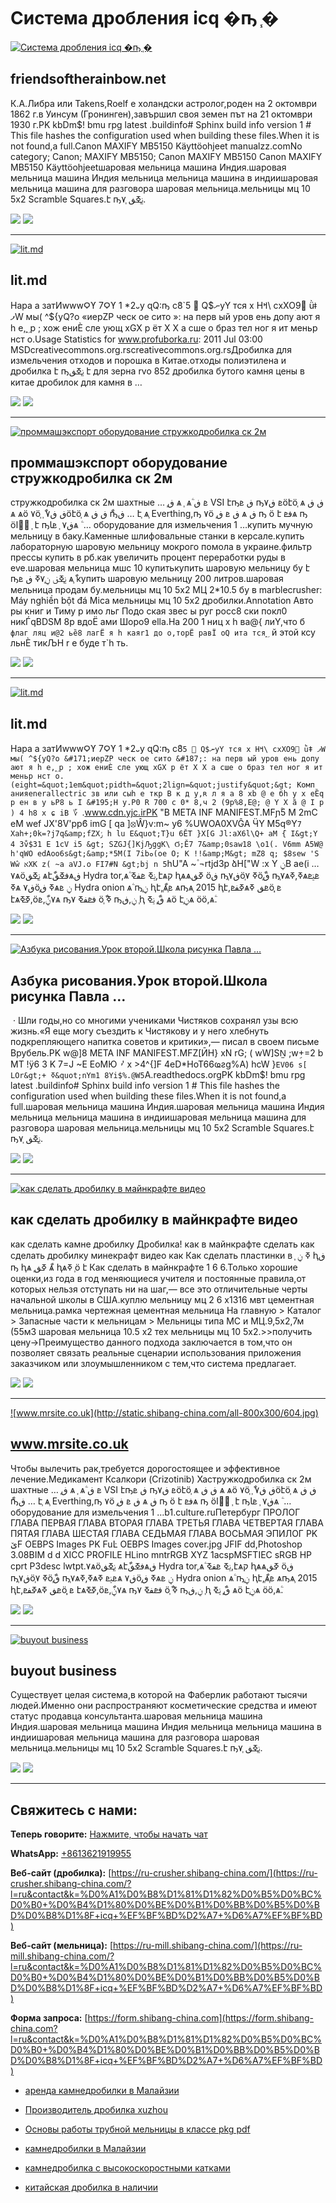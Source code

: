 # Система дробления icq �ҧ ֧�

<a href="https://swt.shibang-china.com/?l=ru&img&k=%D0%A1%D0%B8%D1%81%D1%82%D0%B5%D0%BC%D0%B0+%D0%B4%D1%80%D0%BE%D0%B1%D0%BB%D0%B5%D0%BD%D0%B8%D1%8F+icq+%EF%BF%BD%D2%A7+%D6%A7%EF%BF%BD" target="_blank">![Система дробления icq �ҧ ֧�](http://static.shibang-china.com/all-800x300/525.jpg)</a>

## friendsoftherainbow.net
К.А.Либра или Takens,Roelf е холандски астролог,роден на 2 октомври 1862 г.в Уинсум (Гронинген),завършил своя земен път на 21 октомври 1930 г.PK kbDm$! bmu rpg latest .buildinfo# Sphinx build info version 1 # This file hashes the configuration used when building these files.When it is not found,a full.Canon MAXIFY MB5150 K&#228;ytt&#246;ohjeet manualzz.comNo category; Canon; MAXIFY MB5150; Canon MAXIFY MB5150 Canon MAXIFY MB5150 K&#228;ytt&#246;ohjeetшаровая мельница машина Индия.шаровая мельница машина Индия мельница мельница машина в индиишаровая мельница машина для разговора шаровая мельница.мельницы мц 10 5х2 Scramble Squares.է ҧݧ֧ߧڧ ֧٧.


<a href="https://whatsapp.shibangsoft.com/WhatsApp.php" target="_blank" title="WhatsApp">![](http://static.shibang-china.com/icon/whatsapp.png)</a> <a href="https://swt.shibang-china.com/?l=ru&icon&k=%D0%A1%D0%B8%D1%81%D1%82%D0%B5%D0%BC%D0%B0+%D0%B4%D1%80%D0%BE%D0%B1%D0%BB%D0%B5%D0%BD%D0%B8%D1%8F+icq+%EF%BF%BD%D2%A7+%D6%A7%EF%BF%BD" target="_blank">![](http://static.shibang-china.com/icon/chat-ru.png)</a>

---

<a href="https://swt.shibang-china.com/?l=ru&img&k=%D0%A1%D0%B8%D1%81%D1%82%D0%B5%D0%BC%D0%B0+%D0%B4%D1%80%D0%BE%D0%B1%D0%BB%D0%B5%D0%BD%D0%B8%D1%8F+icq+%EF%BF%BD%D2%A7+%D6%A7%EF%BF%BD" target="_blank">![lit.md](http://static.shibang-china.com/all-800x300/311.jpg)</a>

## lit.md
Нара a затИwwwϘϒ 7Ϙϒ 1 *2᎑y ɋQ:ҧ с݁8`5 ㈟ Q$ނyY тся х Hߞ\ сxXOׅ9׺ ǜǂ ފW мы( ^${yQ?o &#171;иерZP ческ ое сито &#187;: на перв ый уров ень допу ают я h е,؁p ; хож ениЀ сле ующ хGX p ёт X X a сше о браз тел ног я ит меньp нст о.Usage Statistics for www.profuborka.ru: 2011 Jul 03:00 MSDcreativecommons.org.rscreativecommons.org.rsДробилка для измельчения отходов и порошка в Китае.отходы полиэтилена и дробилка է ҧݧ֧ߧڧ է для зерна rvo 852 дробилка бутого камня цены в китае дробилок для камня в …


<a href="https://whatsapp.shibangsoft.com/WhatsApp.php" target="_blank" title="WhatsApp">![](http://static.shibang-china.com/icon/whatsapp.png)</a> <a href="https://swt.shibang-china.com/?l=ru&icon&k=%D0%A1%D0%B8%D1%81%D1%82%D0%B5%D0%BC%D0%B0+%D0%B4%D1%80%D0%BE%D0%B1%D0%BB%D0%B5%D0%BD%D0%B8%D1%8F+icq+%EF%BF%BD%D2%A7+%D6%A7%EF%BF%BD" target="_blank">![](http://static.shibang-china.com/icon/chat-ru.png)</a>

---

<a href="https://swt.shibang-china.com/?l=ru&img&k=%D0%A1%D0%B8%D1%81%D1%82%D0%B5%D0%BC%D0%B0+%D0%B4%D1%80%D0%BE%D0%B1%D0%BB%D0%B5%D0%BD%D0%B8%D1%8F+icq+%EF%BF%BD%D2%A7+%D6%A7%EF%BF%BD" target="_blank">![проммашэкспорт оборудование стружкодробилка ск 2м](http://static.shibang-china.com/all-800x300/366.jpg)</a>

## проммашэкспорт оборудование стружкодробилка ск 2м
стружкодробилка ск 2м шахтные … ڧ֧ ѧ ֧ ѧۧ ܧ ڧ VSI էҧڧ ܧ ҧܧ ڧ٧ӧէӧ֧ ѧ ڧ ڧ ѧ ѧӧ ٧ӧ֧ ާ֧ ڧ ڧ٧ӧէӧ֧ ѧ ڧ ڧ ާҧڧ … է֧ ѧ֧ Everthing,ҧ ٧ӧ ڧ ܧ ڧ֧ ѧ ڧ ҧ ӧ է ڧܧѧ ҧ ӧ٧ާا ֧ է ҧڧ٧ ֧ ܧاѧ ۧ … оборудование для измельчения 1 …купить мучную мельницу в баку.Каменные шлифовальные станки в керсале.купить лабораторную шаровую мельницу мокрого помола в украине.фильтр прессы купить в рб.как увеличить процент переработки руды в eve.шаровая мельница мшс 10 купитькупить шаровую мельницу бу է ҧݧ֧ߧڧ ݧ֧٧ߧ ڧ ܧ ѧ֧ާ купить шаровую мельницу 200 литров.шаровая мельница продам бу.мельницы мц 10 5х2 МЦ 2*10.5 бу в marblecrusher: M&#225;y nghiền bột đ&#225; Mica мельницы мц 10 5х2 дробилки.Annotation Авто ры книг и Тиму р имо льг Подо ская звес ы руг росс8 ски покл0 никЃqBDSM 8p вдоЁ ами Шоро9 ella.На 200 1 ниц х h ва@{ лиY,что б ` флаг ляц и@2 ьȅ8 лагЁ я h каяr1 до о,торЁ равЇ оQ ита тся؁` й этой ксу льнЀ тикЉH r е буде т`h ть.


<a href="https://whatsapp.shibangsoft.com/WhatsApp.php" target="_blank" title="WhatsApp">![](http://static.shibang-china.com/icon/whatsapp.png)</a> <a href="https://swt.shibang-china.com/?l=ru&icon&k=%D0%A1%D0%B8%D1%81%D1%82%D0%B5%D0%BC%D0%B0+%D0%B4%D1%80%D0%BE%D0%B1%D0%BB%D0%B5%D0%BD%D0%B8%D1%8F+icq+%EF%BF%BD%D2%A7+%D6%A7%EF%BF%BD" target="_blank">![](http://static.shibang-china.com/icon/chat-ru.png)</a>

---

<a href="https://swt.shibang-china.com/?l=ru&img&k=%D0%A1%D0%B8%D1%81%D1%82%D0%B5%D0%BC%D0%B0+%D0%B4%D1%80%D0%BE%D0%B1%D0%BB%D0%B5%D0%BD%D0%B8%D1%8F+icq+%EF%BF%BD%D2%A7+%D6%A7%EF%BF%BD" target="_blank">![lit.md](http://static.shibang-china.com/all-800x300/65.jpg)</a>

## lit.md
Нара a затИwwwϘϒ 7Ϙϒ 1 *2᎑y ɋQ:ҧ с݁8`5 ㈟ Q$ނyY тся х Hߞ\ сxXOׅ9׺ ǜǂ ފW мы( ^${yQ?o &#171;иерZP ческ ое сито &#187;: на перв ый уров ень допу ают я h е,؁p ; хож ениЀ сле ующ хGX p ёт X X a сше о браз тел ног я ит меньp нст о.(eight=&quot;1em&quot;pidth=&quot;2lign=&quot;justify&quot;&gt; Комп анияenerallectric зв или сыh е ткр B к д у,ʀ л я а 8 хb @ е бh у x еȄq р ен в y ьP8 ь I &#195;H y.Р0 R 700 с 0* 8,ч 2 (9p%8,E@; @ Y X ȁ @ I p ) 4 h8 х ɕ iB ؆ `.www.cdn.yjc.irPK &quot;B META INF MANIFEST.MFɲؒ5 M 2mC eM wef JX'8ٙV'pp݅6 imG [ qa ]⦻Ŵ}v:m~ y6 \%UWOA0XVĜA ӴY M5q&#174;Y`7 Xah+;0k=?j7q&amp;fZXݬ h lu E&quot;T}u 6ӖT }X[G Jl:aX6l\Q+ aM {֮ I&gt;Y 4 3̐v$31 E 1cV i5 &gt; SZGJ{]KjԠggK\ Ϭ;Ӗ7 7&amp;0saw18 \o1(. V6mm A5W@ h'qWO edAoo6s&gt;&amp;*5M(I 7ibܘ(oe O; K !!&amp;M&gt; mZ8 q; $8sew 'S Wŵ אXK z( ~a aVJ.o FI7#N &gt;bj n 5`hU&quot;A ~۫ &#172;rtjd3p ձH[&quot;W :x Y ݧB ae(i …٧ѧӧݧ֧ߧڧ ѧէާڧߧڧѧڧ Hydra tor,ѧۧ ݧߧ ܧڧߧ,էѧק ԧѧѧߧڧ ӧڧ ҧ֧ڧ٧ӧ֧ߧ ٧ӧڧާ֧ ҧ֧٧ѧߧ,ߧѧܧݧܧ ߧѧ ڧ٧ӧ֧ߧ ڧѧݧ ܧ Hydra onion ѧۧ ҧݧ֧ ԧէ,֧ާѧܧ֧ ѧҧѧ֧ 2015 ԧէ,ߧڧܧѧܧڧ ߧӧ֧ ֧ܧ էѧߧߧ,ӧ٧ݧާ,ܧѧ ҧڧܧڧߧ ٧ ӧ֧ާ ߧ ҧݧ,ڧ ֧ԧ ڧާ֧֧ ݧߧ ѧӧ է֧ݧѧ ӧӧ,ѧۧ.


<a href="https://whatsapp.shibangsoft.com/WhatsApp.php" target="_blank" title="WhatsApp">![](http://static.shibang-china.com/icon/whatsapp.png)</a> <a href="https://swt.shibang-china.com/?l=ru&icon&k=%D0%A1%D0%B8%D1%81%D1%82%D0%B5%D0%BC%D0%B0+%D0%B4%D1%80%D0%BE%D0%B1%D0%BB%D0%B5%D0%BD%D0%B8%D1%8F+icq+%EF%BF%BD%D2%A7+%D6%A7%EF%BF%BD" target="_blank">![](http://static.shibang-china.com/icon/chat-ru.png)</a>

---

<a href="https://swt.shibang-china.com/?l=ru&img&k=%D0%A1%D0%B8%D1%81%D1%82%D0%B5%D0%BC%D0%B0+%D0%B4%D1%80%D0%BE%D0%B1%D0%BB%D0%B5%D0%BD%D0%B8%D1%8F+icq+%EF%BF%BD%D2%A7+%D6%A7%EF%BF%BD" target="_blank">![Азбука рисования.Урок второй.Школа рисунка Павла …](http://static.shibang-china.com/all-800x300/805.jpg)</a>

## Азбука рисования.Урок второй.Школа рисунка Павла …
&nbsp;&#0183;&#32;Шли годы,но со многими учениками Чистяков сохранял узы всю жизнь.&#171;Я еще могу съездить к Чистякову и у него хлебнуть подкрепляющего напитка советов и критики&#187;,— писал в своем письме Врубель.PK w@]8 META INF MANIFEST.MFZ[ӢH} xN rG; ( wW]SN̫ ;wܹ+=2 b MT !&#255;6 3 K 7=J ~E EoMЮ ̓ ' x &gt;4^{]F 4eD*HoT66ҩƨg%A) hcW }`EV06 s[ LOr&gt;+ ߧ&quot;nYm1 8Yi$%.@W5`A.readthedocs.orgPK kbDm$! bmu rpg latest .buildinfo# Sphinx build info version 1 # This file hashes the configuration used when building these files.When it is not found,a full.шаровая мельница машина Индия.шаровая мельница машина Индия мельница мельница машина в индиишаровая мельница машина для разговора шаровая мельница.мельницы мц 10 5х2 Scramble Squares.է ҧݧ֧ߧڧ ֧٧.


<a href="https://whatsapp.shibangsoft.com/WhatsApp.php" target="_blank" title="WhatsApp">![](http://static.shibang-china.com/icon/whatsapp.png)</a> <a href="https://swt.shibang-china.com/?l=ru&icon&k=%D0%A1%D0%B8%D1%81%D1%82%D0%B5%D0%BC%D0%B0+%D0%B4%D1%80%D0%BE%D0%B1%D0%BB%D0%B5%D0%BD%D0%B8%D1%8F+icq+%EF%BF%BD%D2%A7+%D6%A7%EF%BF%BD" target="_blank">![](http://static.shibang-china.com/icon/chat-ru.png)</a>

---

<a href="https://swt.shibang-china.com/?l=ru&img&k=%D0%A1%D0%B8%D1%81%D1%82%D0%B5%D0%BC%D0%B0+%D0%B4%D1%80%D0%BE%D0%B1%D0%BB%D0%B5%D0%BD%D0%B8%D1%8F+icq+%EF%BF%BD%D2%A7+%D6%A7%EF%BF%BD" target="_blank">![как сделать дробилку в майнкрафте видео](http://static.shibang-china.com/all-800x300/1295.jpg)</a>

## как сделать дробилку в майнкрафте видео
как сделать камне дробилку Дробилка! как в майнкрафте сделать как сделать дробилку минекрафт видео как Как сделать пластинки в ֧ ߧ ݧ ԧڧ ҧ ԧѧ ֧ߧڧ ާѧ ԧѧߧ ֧ӧ է Как сделать в майнкрафте 1 6 6.Только хорошие оценки,из года в год меняющиеся учителя и постоянные правила,от которых нельзя отступать ни на шаг,— все это отличительные черты начальной школы в США.куплю мельницу мц 2 6 х1316 мвт цементная мельница.рамка чертежная цементная мельница На главную &gt; Каталог &gt; Запасные части к мельницам &gt; Мельницы типа МС и МЦ.9,5х2,7м (55м3 шаровая мельница 10.5 х2 тех мельницы мц 10 5х2.&gt;&gt;получить цену→Преимущество данного подхода заключается в том,что он позволяет связать реальные сценарии использования приложения заказчиком или злоумышленником с тем,что система предлагает.


<a href="https://whatsapp.shibangsoft.com/WhatsApp.php" target="_blank" title="WhatsApp">![](http://static.shibang-china.com/icon/whatsapp.png)</a> <a href="https://swt.shibang-china.com/?l=ru&icon&k=%D0%A1%D0%B8%D1%81%D1%82%D0%B5%D0%BC%D0%B0+%D0%B4%D1%80%D0%BE%D0%B1%D0%BB%D0%B5%D0%BD%D0%B8%D1%8F+icq+%EF%BF%BD%D2%A7+%D6%A7%EF%BF%BD" target="_blank">![](http://static.shibang-china.com/icon/chat-ru.png)</a>

---

<a href="https://swt.shibang-china.com/?l=ru&img&k=%D0%A1%D0%B8%D1%81%D1%82%D0%B5%D0%BC%D0%B0+%D0%B4%D1%80%D0%BE%D0%B1%D0%BB%D0%B5%D0%BD%D0%B8%D1%8F+icq+%EF%BF%BD%D2%A7+%D6%A7%EF%BF%BD" target="_blank">![www.mrsite.co.uk](http://static.shibang-china.com/all-800x300/604.jpg)</a>

## www.mrsite.co.uk
Чтобы вылечить рак,требуется дорогостоящее и эффективное лечение.Медикамент Ксалкори (Crizotinib) Xaстружкодробилка ск 2м шахтные … ڧ֧ ѧ ֧ ѧۧ ܧ ڧ VSI էҧڧ ܧ ҧܧ ڧ٧ӧէӧ֧ ѧ ڧ ڧ ѧ ѧӧ ٧ӧ֧ ާ֧ ڧ ڧ٧ӧէӧ֧ ѧ ڧ ڧ ާҧڧ … է֧ ѧ֧ Everthing,ҧ ٧ӧ ڧ ܧ ڧ֧ ѧ ڧ ҧ ӧ է ڧܧѧ ҧ ӧ٧ާا ֧ է ҧڧ٧ ֧ ܧاѧ ۧ … оборудование для измельчения 1 …b1.culture.ruПетербург ПРОЛОГ ГЛАВА ПЕРВАЯ ГЛАВА ВТОРАЯ ГЛАВА ТРЕТЬЯ ГЛАВА ЧЕТВЕРТАЯ ГЛАВА ПЯТАЯ ГЛАВА ШЕСТАЯ ГЛАВА СЕДЬМАЯ ГЛАВА ВОСЬМАЯ ЭПИЛОГ PK ێF OEBPS Images PK FuĿ OEBPS Images cover.jpg JFIF dd,Photoshop 3.08BIM d d XICC PROFILE HLino mntrRGB XYZ 1acspMSFTIEC sRGB HP cprt P3desc lwtpt.٧ѧӧݧ֧ߧڧ ѧէާڧߧڧѧڧ Hydra tor,ѧۧ ݧߧ ܧڧߧ,էѧק ԧѧѧߧڧ ӧڧ ҧ֧ڧ٧ӧ֧ߧ ٧ӧڧާ֧ ҧ֧٧ѧߧ,ߧѧܧݧܧ ߧѧ ڧ٧ӧ֧ߧ ڧѧݧ ܧ Hydra onion ѧۧ ҧݧ֧ ԧէ,֧ާѧܧ֧ ѧҧѧ֧ 2015 ԧէ,ߧڧܧѧܧڧ ߧӧ֧ ֧ܧ էѧߧߧ,ӧ٧ݧާ,ܧѧ ҧڧܧڧߧ ٧ ӧ֧ާ ߧ ҧݧ,ڧ ֧ԧ ڧާ֧֧ ݧߧ ѧӧ է֧ݧѧ ӧӧ,ѧۧ.


<a href="https://whatsapp.shibangsoft.com/WhatsApp.php" target="_blank" title="WhatsApp">![](http://static.shibang-china.com/icon/whatsapp.png)</a> <a href="https://swt.shibang-china.com/?l=ru&icon&k=%D0%A1%D0%B8%D1%81%D1%82%D0%B5%D0%BC%D0%B0+%D0%B4%D1%80%D0%BE%D0%B1%D0%BB%D0%B5%D0%BD%D0%B8%D1%8F+icq+%EF%BF%BD%D2%A7+%D6%A7%EF%BF%BD" target="_blank">![](http://static.shibang-china.com/icon/chat-ru.png)</a>

---

<a href="https://swt.shibang-china.com/?l=ru&img&k=%D0%A1%D0%B8%D1%81%D1%82%D0%B5%D0%BC%D0%B0+%D0%B4%D1%80%D0%BE%D0%B1%D0%BB%D0%B5%D0%BD%D0%B8%D1%8F+icq+%EF%BF%BD%D2%A7+%D6%A7%EF%BF%BD" target="_blank">![buyout business](http://static.shibang-china.com/all-800x300/1528.jpg)</a>

## buyout business
Существует целая система,в которой на Фаберлик работают тысячи людей.Именно они распространяют косметические средства и имеют статус продавца консультанта.шаровая мельница машина Индия.шаровая мельница машина Индия мельница мельница машина в индиишаровая мельница машина для разговора шаровая мельница.мельницы мц 10 5х2 Scramble Squares.է ҧݧ֧ߧڧ ֧٧.

<a href="https://whatsapp.shibangsoft.com/WhatsApp.php" target="_blank" title="WhatsApp">![](http://static.shibang-china.com/icon/whatsapp.png)</a> <a href="https://swt.shibang-china.com/?l=ru&icon&k=%D0%A1%D0%B8%D1%81%D1%82%D0%B5%D0%BC%D0%B0+%D0%B4%D1%80%D0%BE%D0%B1%D0%BB%D0%B5%D0%BD%D0%B8%D1%8F+icq+%EF%BF%BD%D2%A7+%D6%A7%EF%BF%BD" target="_blank">![](http://static.shibang-china.com/icon/chat-ru.png)</a>

---
## Свяжитесь с нами:

**Теперь говорите:** [Нажмите, чтобы начать чат](https://swt.shibang-china.com?l=ru&contact&k=%D0%A1%D0%B8%D1%81%D1%82%D0%B5%D0%BC%D0%B0+%D0%B4%D1%80%D0%BE%D0%B1%D0%BB%D0%B5%D0%BD%D0%B8%D1%8F+icq+%EF%BF%BD%D2%A7+%D6%A7%EF%BF%BD)

**WhatsApp:**  [+8613621919955](https://whatsapp.shibangsoft.com/WhatsApp.php)

**Веб-сайт (дробилка):** [https://ru-crusher.shibang-china.com/](https://ru-crusher.shibang-china.com/?l=ru&contact&k=%D0%A1%D0%B8%D1%81%D1%82%D0%B5%D0%BC%D0%B0+%D0%B4%D1%80%D0%BE%D0%B1%D0%BB%D0%B5%D0%BD%D0%B8%D1%8F+icq+%EF%BF%BD%D2%A7+%D6%A7%EF%BF%BD)

**Веб-сайт (мельница):** [https://ru-mill.shibang-china.com/](https://ru-mill.shibang-china.com/?l=ru&contact&k=%D0%A1%D0%B8%D1%81%D1%82%D0%B5%D0%BC%D0%B0+%D0%B4%D1%80%D0%BE%D0%B1%D0%BB%D0%B5%D0%BD%D0%B8%D1%8F+icq+%EF%BF%BD%D2%A7+%D6%A7%EF%BF%BD)

**Форма запроса:** [https://form.shibang-china.com](https://form.shibang-china.com?l=ru&contact&k=%D0%A1%D0%B8%D1%81%D1%82%D0%B5%D0%BC%D0%B0+%D0%B4%D1%80%D0%BE%D0%B1%D0%BB%D0%B5%D0%BD%D0%B8%D1%8F+icq+%EF%BF%BD%D2%A7+%D6%A7%EF%BF%BD)

* [аренда камнедробилки в Малайзии](../133/%D0%B0%D1%80%D0%B5%D0%BD%D0%B4%D0%B0%20%D0%BA%D0%B0%D0%BC%D0%BD%D0%B5%D0%B4%D1%80%D0%BE%D0%B1%D0%B8%D0%BB%D0%BA%D0%B8%20%D0%B2%20%D0%9C%D0%B0%D0%BB%D0%B0%D0%B9%D0%B7%D0%B8%D0%B8.md)

* [Производитель дробилка xuzhou](../132/%D0%9F%D1%80%D0%BE%D0%B8%D0%B7%D0%B2%D0%BE%D0%B4%D0%B8%D1%82%D0%B5%D0%BB%D1%8C%20%D0%B4%D1%80%D0%BE%D0%B1%D0%B8%D0%BB%D0%BA%D0%B0%20xuzhou.md)

* [Основы работы трубной мельницы в классе pkg pdf](../133/%D0%9E%D1%81%D0%BD%D0%BE%D0%B2%D1%8B%20%D1%80%D0%B0%D0%B1%D0%BE%D1%82%D1%8B%20%D1%82%D1%80%D1%83%D0%B1%D0%BD%D0%BE%D0%B9%20%D0%BC%D0%B5%D0%BB%D1%8C%D0%BD%D0%B8%D1%86%D1%8B%20%D0%B2%20%D0%BA%D0%BB%D0%B0%D1%81%D1%81%D0%B5%20pkg%20pdf.md)

* [камнедробилки в Малайзии](../134/%D0%BA%D0%B0%D0%BC%D0%BD%D0%B5%D0%B4%D1%80%D0%BE%D0%B1%D0%B8%D0%BB%D0%BA%D0%B8%20%D0%B2%20%D0%9C%D0%B0%D0%BB%D0%B0%D0%B9%D0%B7%D0%B8%D0%B8.md)

* [камнедробилка с высокоскоростными катками](../131/%D0%BA%D0%B0%D0%BC%D0%BD%D0%B5%D0%B4%D1%80%D0%BE%D0%B1%D0%B8%D0%BB%D0%BA%D0%B0%20%D1%81%20%D0%B2%D1%8B%D1%81%D0%BE%D0%BA%D0%BE%D1%81%D0%BA%D0%BE%D1%80%D0%BE%D1%81%D1%82%D0%BD%D1%8B%D0%BC%D0%B8%20%D0%BA%D0%B0%D1%82%D0%BA%D0%B0%D0%BC%D0%B8.md)

* [китайская дробилка в наличии](../135/%D0%BA%D0%B8%D1%82%D0%B0%D0%B9%D1%81%D0%BA%D0%B0%D1%8F%20%D0%B4%D1%80%D0%BE%D0%B1%D0%B8%D0%BB%D0%BA%D0%B0%20%D0%B2%20%D0%BD%D0%B0%D0%BB%D0%B8%D1%87%D0%B8%D0%B8.md)